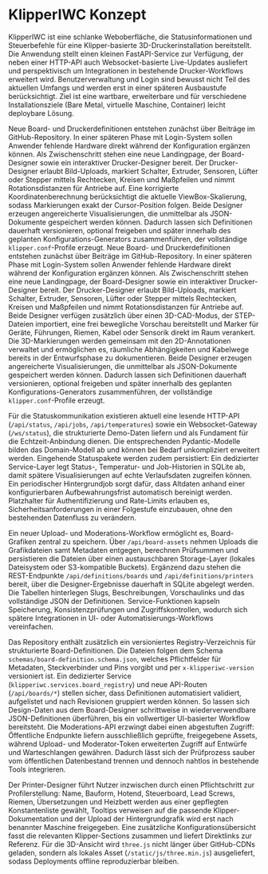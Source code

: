 # KlipperIWC Konzept

KlipperIWC ist eine schlanke Weboberfläche, die Statusinformationen und Steuerbefehle für eine Klipper-basierte 3D-Druckerinstallation bereitstellt. Die Anwendung stellt einen kleinen FastAPI-Service zur Verfügung, der neben einer HTTP-API auch Websocket-basierte Live-Updates ausliefert und perspektivisch um Integrationen in bestehende Drucker-Workflows erweitert wird. Benutzerverwaltung und Login sind bewusst nicht Teil des aktuellen Umfangs und werden erst in einer späteren Ausbaustufe berücksichtigt. Ziel ist eine wartbare, erweiterbare und für verschiedene Installationsziele (Bare Metal, virtuelle Maschine, Container) leicht deploybare Lösung.

Neue Board- und Druckerdefinitionen entstehen zunächst über Beiträge im GitHub-Repository. In einer späteren Phase mit Login-System sollen Anwender fehlende Hardware direkt während der Konfiguration ergänzen können. Als Zwischenschritt stehen eine neue Landingpage, der Board-Designer sowie ein interaktiver Drucker-Designer bereit. Der Drucker-Designer erlaubt Bild-Uploads, markiert Schalter, Extruder, Sensoren, Lüfter oder Stepper mittels Rechtecken, Kreisen und Maßpfeilen und nimmt Rotationsdistanzen für Antriebe auf. Eine korrigierte Koordinatenberechnung berücksichtigt die aktuelle ViewBox-Skalierung, sodass Markierungen exakt der Cursor-Position folgen. Beide Designer erzeugen angereicherte Visualisierungen, die unmittelbar als JSON-Dokumente gespeichert werden können. Dadurch lassen sich Definitionen dauerhaft versionieren, optional freigeben und später innerhalb des geplanten Konfigurations-Generators zusammenführen, der vollständige `klipper.conf`-Profile erzeugt.
Neue Board- und Druckerdefinitionen entstehen zunächst über Beiträge im GitHub-Repository. In einer späteren Phase mit Login-System sollen Anwender fehlende Hardware direkt während der Konfiguration ergänzen können. Als Zwischenschritt stehen eine neue Landingpage, der Board-Designer sowie ein interaktiver Drucker-Designer bereit. Der Drucker-Designer erlaubt Bild-Uploads, markiert Schalter, Extruder, Sensoren, Lüfter oder Stepper mittels Rechtecken, Kreisen und Maßpfeilen und nimmt Rotationsdistanzen für Antriebe auf. Beide Designer verfügen zusätzlich über einen 3D-CAD-Modus, der STEP-Dateien importiert, eine frei bewegliche Vorschau bereitstellt und Marker für Geräte, Führungen, Riemen, Kabel oder Sensorik direkt im Raum verankert. Die 3D-Markierungen werden gemeinsam mit den 2D-Annotationen verwaltet und ermöglichen es, räumliche Abhängigkeiten und Kabelwege bereits in der Entwurfsphase zu dokumentieren. Beide Designer erzeugen angereicherte Visualisierungen, die unmittelbar als JSON-Dokumente gespeichert werden können. Dadurch lassen sich Definitionen dauerhaft versionieren, optional freigeben und später innerhalb des geplanten Konfigurations-Generators zusammenführen, der vollständige `klipper.conf`-Profile erzeugt.

Für die Statuskommunikation existieren aktuell eine lesende HTTP-API (`/api/status`, `/api/jobs`, `/api/temperatures`) sowie ein Websocket-Gateway (`/ws/status`), die strukturierte Demo-Daten liefern und als Fundament für die Echtzeit-Anbindung dienen. Die entsprechenden Pydantic-Modelle bilden das Domain-Modell ab und können bei Bedarf unkompliziert erweitert werden. Eingehende Statuspakete werden zudem persistiert: Ein dedizierter Service-Layer legt Status-, Temperatur- und Job-Historien in SQLite ab, damit spätere Visualisierungen auf echte Verlaufsdaten zugreifen können. Ein periodischer Hintergrundjob sorgt dafür, dass Altdaten anhand einer konfigurierbaren Aufbewahrungsfrist automatisch bereinigt werden. Platzhalter für Authentifizierung und Rate-Limits erlauben es, Sicherheitsanforderungen in einer Folgestufe einzubauen, ohne den bestehenden Datenfluss zu verändern.

Ein neuer Upload- und Moderations-Workflow ermöglicht es, Board-Grafiken zentral zu speichern. Über `/api/board-assets` nehmen Uploads die Grafikdateien samt Metadaten entgegen, berechnen Prüfsummen und persistieren die Dateien über einen austauschbaren Storage-Layer (lokales Dateisystem oder S3-kompatible Buckets). Ergänzend dazu stehen die REST-Endpunkte `/api/definitions/boards` und `/api/definitions/printers` bereit, über die Designer-Ergebnisse dauerhaft in SQLite abgelegt werden. Die Tabellen hinterlegen Slugs, Beschreibungen, Vorschaulinks und das vollständige JSON der Definitionen. Service-Funktionen kapseln Speicherung, Konsistenzprüfungen und Zugriffskontrollen, wodurch sich spätere Integrationen in UI- oder Automatisierungs-Workflows vereinfachen.

Das Repository enthält zusätzlich ein versioniertes Registry-Verzeichnis für strukturierte Board-Definitionen. Die Dateien folgen dem Schema `schemas/board-definition.schema.json`, welches Pflichtfelder für Metadaten, Steckverbinder und Pins vorgibt und per `x-klipperiwc-version` versioniert ist. Ein dedizierter Service (`klipperiwc.services.board_registry`) und neue API-Routen (`/api/boards/*`) stellen sicher, dass Definitionen automatisiert validiert, aufgelistet und nach Revisionen gruppiert werden können. So lassen sich Design-Daten aus dem Board-Designer schrittweise in wiederverwendbare JSON-Definitionen überführen, bis ein vollwertiger UI-basierter Workflow bereitsteht.
Die Moderations-API erzwingt dabei einen abgestuften Zugriff: Öffentliche Endpunkte liefern ausschließlich geprüfte, freigegebene Assets, während Upload- und Moderator-Token erweiterten Zugriff auf Entwürfe und Warteschlangen gewähren. Dadurch lässt sich der Prüfprozess sauber vom öffentlichen Datenbestand trennen und dennoch nahtlos in bestehende Tools integrieren.

Der Printer-Designer führt Nutzer inzwischen durch einen Pflichtschritt zur Profilerstellung: Name, Bauform, Hotend, Steuerboard, Lead Screws, Riemen, Übersetzungen und Heizbett werden aus einer gepflegten Konstantenliste gewählt, Tooltips verweisen auf die passende Klipper-Dokumentation und der Upload der Hintergrundgrafik wird erst nach benannter Maschine freigegeben. Eine zusätzliche Konfigurationsübersicht fasst die relevanten Klipper-Sections zusammen und liefert Direktlinks zur Referenz. Für die 3D-Ansicht wird `three.js` nicht länger über GitHub-CDNs geladen, sondern als lokales Asset (`/static/js/three.min.js`) ausgeliefert, sodass Deployments offline reproduzierbar bleiben.
